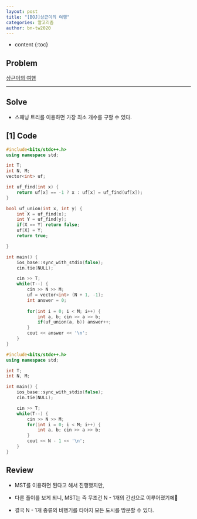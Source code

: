 ```yaml
---
layout: post
title: "[BOJ]상근이의 여행"
categories: 알고리즘
author: bn-tw2020
---
```

* content
{:toc}

## Problem

[상근이의 여행](https://www.acmicpc.net/problem/9372)





---

## Solve

* 스패닝 트리를 이용하면 가장 최소 개수를 구할 수 있다.

## [1] Code
```c++
#include<bits/stdc++.h>
using namespace std;

int T;
int N, M;
vector<int> uf;

int uf_find(int x) {
    return uf[x] == -1 ? x : uf[x] = uf_find(uf[x]);
}

bool uf_union(int x, int y) {
    int X = uf_find(x);
    int Y = uf_find(y);
    if(X == Y) return false;
    uf[X] = Y;
    return true;

}

int main() {
    ios_base::sync_with_stdio(false);
    cin.tie(NULL);

    cin >> T;
    while(T--) {
        cin >> N >> M;
        uf = vector<int> (N + 1, -1);
        int answer = 0;
        
        for(int i = 0; i < M; i++) {
            int a, b; cin >> a >> b;
            if(uf_union(a, b)) answer++;
        }
        cout << answer << '\n';
    }
}
```

```c++
#include<bits/stdc++.h>
using namespace std;

int T;
int N, M;

int main() {
    ios_base::sync_with_stdio(false);
    cin.tie(NULL);

    cin >> T;
    while(T--) {
        cin >> N >> M;
        for(int i = 0; i < M; i++) {
            int a, b; cin >> a >> b;
        }
        cout << N - 1 << '\n';
    }
}
```

## Review

* MST를 이용하면 된다고 해서 진행했지만,

* 다른 풀이를 보게 되니, MST는 즉 무조건 N - 1개의 간선으로 이루어졌기에

* 결국 N - 1개 종류의 비행기를 타야지 모든 도시를 방문할 수 있다.


